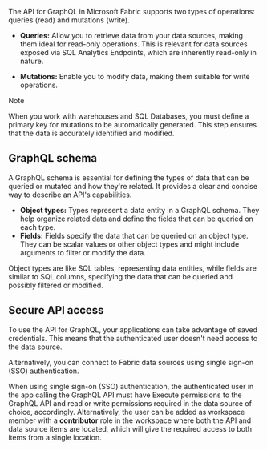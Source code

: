 The API for GraphQL in Microsoft Fabric supports two types of operations: queries (read) and mutations (write). 

- **Queries:** Allow you to retrieve data from your data sources, making them ideal for read-only operations. This is relevant for data sources exposed via SQL Analytics Endpoints, which are inherently read-only in nature.

- **Mutations:** Enable you to modify data, making them suitable for write operations. 

> [!NOTE]
> When you work with warehouses and SQL Databases, you must define a primary key for mutations to be automatically generated. This step ensures that the data is accurately identified and modified.

## GraphQL schema

A GraphQL schema is essential for defining the types of data that can be queried or mutated and how they're related. It provides a clear and concise way to describe an API's capabilities.

- **Object types:** Types represent a data entity in a GraphQL schema. They help organize related data and define the fields that can be queried on each type.
- **Fields:** Fields specify the data that can be queried on an object type. They can be scalar values or other object types and might include arguments to filter or modify the data.

Object types are like SQL tables, representing data entities, while fields are similar to SQL columns, specifying the data that can be queried and possibly filtered or modified.

## Secure API access

To use the API for GraphQL, your applications can take advantage of saved credentials. This means that the authenticated user doesn't need access to the data source. 

Alternatively, you can connect to Fabric data sources using single sign-on (SSO) authentication.

When using single sign-on (SSO) authentication, the authenticated user in the app calling the GraphQL API must have Execute permissions to the GraphQL API and read or write permissions required in the data source of choice, accordingly. Alternatively, the user can be added as workspace member with a **contributor** role in the workspace where both the API and data source items are located, which will give the required access to both items from a single location. 
